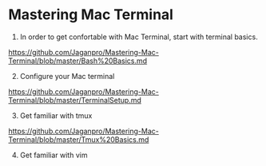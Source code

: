 # Mastering Mac Terminal

1. In order to get confortable with Mac Terminal, start with terminal basics.

https://github.com/Jaganpro/Mastering-Mac-Terminal/blob/master/Bash%20Basics.md

2. Configure your Mac terminal

https://github.com/Jaganpro/Mastering-Mac-Terminal/blob/master/TerminalSetup.md

3. Get familiar with tmux

https://github.com/Jaganpro/Mastering-Mac-Terminal/blob/master/Tmux%20Basics.md

4. Get familiar with vim


